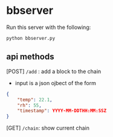 # bbserver

Run this server with the following:

``` shell
python bbserver.py

```

## api methods

[POST] `/add` : add a block to the chain

- input is a json ojbect of the form

```json
{
    "temp": 22.1,
    "rh": 55,
    "timestamp": YYYY-MM-DDTHH:MM:SSZ
}
```

[GET] `/chain`: show current chain
